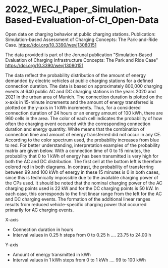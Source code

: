 # 2022_WECJ_Paper_Simulation-Based-Evaluation-of-CI_Open-Data
Open data on charging behavior at public charging stations. Publication: Simulation-based Assessment of Charging Concepts: The Park-and-Ride Case. https://doi.org/10.3390/wevj13080151 

The data provided is part of the Jorunal publication "Simulation-Based Evaluation of Charging Infrastructure Concepts: The Park and Ride Case"   https://doi.org/10.3390/wevj13080151

The data reflect the probability distribution of the amount of energy demanded by electric vehicles at public charging stations for a defined connection duration. The data is based on approximately 800,000 charging events at 640 public AC and DC charging stations in the years 2020 and 2021 in the urban area of Munich. The connection duration is plotted on the x-axis in 15-minute increments and the amount of energy transferred is plotted on the y-axis in 1 kWh increments. Thus, for a considered connection duration of 24 hours or an energy amount of 100 kWh, there are 960 cells in the area. The color of each cell indicates the probability of how often the charging event occurred with the corresponding connection duration and energy quantity. White means that the combination of connection time and amount of energy transferred did not occur in any CE. According to the color spectrum used, the probability increases from blue to red.  For better understanding, interpretation examples of the probability matrix are given below. With a connection time of 0 to 15 minutes, the probability that 0 to 1 kWh of energy has been transmitted is very high for both the AC and DC distribution. The first cell at the bottom left is therefore colored red in both diagrams. In contrast, the probability of transferring between 99 and 100 kWh of energy in these 15 minutes is 0 in both cases, since this is technically impossible due to the available charging power of the CPs used. It should be noted that the nominal charging power of the AC charging points used is 22 kW and for the DC charging points is 50 kW. In each case, this corresponds to the first linear range from the left for the AC and DC charging events. The formation of the additional linear ranges results from reduced vehicle-specific charging power that occurred primarily for AC charging events.

X-axis
- Connection duration in hours
- Interval values in 0.25 h steps from 0 to 0.25 h .... 23.75 to 24.00 h

Y-axis
- Amount of energy transmitted in kWh
- Interval values in 1 kWh steps from 0 to 1 kWh .... 99 to 100 kWh
